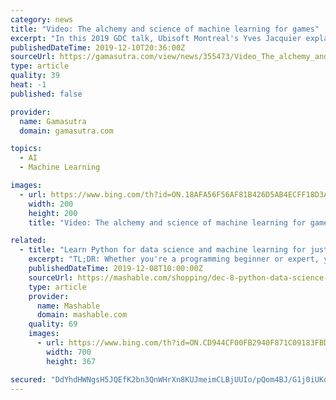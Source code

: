 ```yaml
---
category: news
title: "Video: The alchemy and science of machine learning for games"
excerpt: "In this 2019 GDC talk, Ubisoft Montreal's Yves Jacquier explains Ubisoft's strategy for incorporating modern AI and machine learning in big-budget triple-A games. Jacquier's presentation shed light on how Ubisoft incorporates these new technologies into its production process for making games like Assassin's Creed Odyssey, Rainbow Six ..."
publishedDateTime: 2019-12-10T20:36:00Z
sourceUrl: https://gamasutra.com/view/news/355473/Video_The_alchemy_and_science_of_machine_learning_for_games.php
type: article
quality: 39
heat: -1
published: false

provider:
  name: Gamasutra
  domain: gamasutra.com

topics:
  - AI
  - Machine Learning

images:
  - url: https://www.bing.com/th?id=ON.18AFA56F56AF81B426D5AB4ECFF18D3A
    width: 200
    height: 200
    title: "Video: The alchemy and science of machine learning for games"

related:
  - title: "Learn Python for data science and machine learning for just $10"
    excerpt: "TL;DR: Whether you're a programming beginner or expert, you can grab the Python for Data Science and Machine Learning Bootcamp for $9.99, a 94% savings. Both beginners and experienced coders are becoming more interested in data science and machine learning, and there's no better place to start than with Python. This Python for data science and ..."
    publishedDateTime: 2019-12-08T10:00:00Z
    sourceUrl: https://mashable.com/shopping/dec-8-python-data-science-online-course/
    type: article
    provider:
      name: Mashable
      domain: mashable.com
    quality: 69
    images:
      - url: https://www.bing.com/th?id=ON.CD944CF00FB2940F871C09183FBD964A
        width: 700
        height: 367

secured: "DdYhdHWNgsH5JQEfK2bn3QnWHrXn8KUJmeimCLBjUUIo/pQom4BJ/G1j0iUKdLWBn4nTD2IHbTu+iXENqVA4kHmr3C+kO31Nxgn/z+urJFmRjsI0b/dq6dza1MFrJECDXbTNtEN2qC8pe5woaI3DuGl9Q+4hanm0ylJs/xwIwCVqU0ALKhRrcp76qW7TMwRSPyv2Z3gTWJq2ncZHrdxrwfCjc7dLYhqha9TrohxWDngdDsU4d5hlD4/ctDVlj8FqE0JIYlz2DOC96n8BvMKd3w==;/6AA6QjBXAMOV/zsLQi/hg=="
---
```


